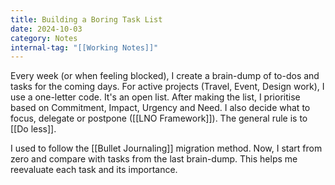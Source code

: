 ```yaml
---
title: Building a Boring Task List
date: 2024-10-03
category: Notes
internal-tag: "[[Working Notes]]"
---
```

Every week (or when feeling blocked), I create a brain-dump of to-dos and tasks for the coming days. For active projects (Travel, Event, Design work), I use a one-letter code. It's an open list. After making the list, I prioritise based on Commitment, Impact, Urgency and Need. I also decide what to focus, delegate or postpone ([[LNO Framework]]). The general rule is to [[Do less]]. 

I used to follow the [[Bullet Journaling]] migration method. Now, I start from zero and compare with tasks from the last brain-dump. This helps me reevaluate each task and its importance.